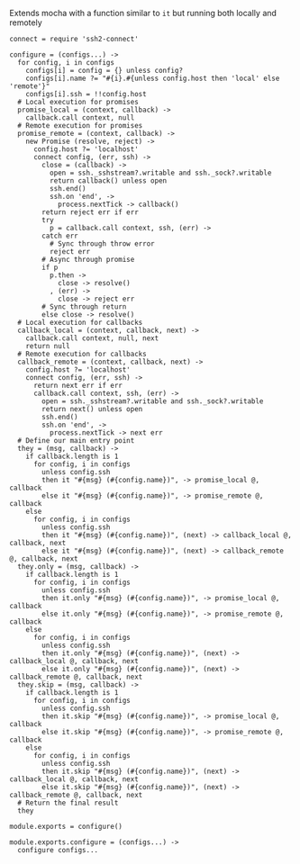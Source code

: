 
Extends mocha with a function similar to `it` but 
running both locally and remotely

    connect = require 'ssh2-connect'

    configure = (configs...) ->
      for config, i in configs
        configs[i] = config = {} unless config?
        configs[i].name ?= "#{i}.#{unless config.host then 'local' else 'remote'}"
        configs[i].ssh = !!config.host
      # Local execution for promises
      promise_local = (context, callback) ->
        callback.call context, null
      # Remote execution for promises
      promise_remote = (context, callback) ->
        new Promise (resolve, reject) ->
          config.host ?= 'localhost'
          connect config, (err, ssh) ->
            close = (callback) ->
              open = ssh._sshstream?.writable and ssh._sock?.writable
              return callback() unless open
              ssh.end()
              ssh.on 'end', ->
                process.nextTick -> callback()
            return reject err if err
            try
              p = callback.call context, ssh, (err) ->
            catch err
              # Sync through throw error
              reject err
            # Async through promise
            if p
              p.then ->
                close -> resolve()
              , (err) ->
                close -> reject err
            # Sync through return
            else close -> resolve()
      # Local execution for callbacks
      callback_local = (context, callback, next) ->
        callback.call context, null, next
        return null
      # Remote execution for callbacks
      callback_remote = (context, callback, next) ->
        config.host ?= 'localhost'
        connect config, (err, ssh) ->
          return next err if err
          callback.call context, ssh, (err) ->
            open = ssh._sshstream?.writable and ssh._sock?.writable
            return next() unless open
            ssh.end()
            ssh.on 'end', ->
              process.nextTick -> next err
      # Define our main entry point
      they = (msg, callback) ->
        if callback.length is 1
          for config, i in configs
            unless config.ssh
            then it "#{msg} (#{config.name})", -> promise_local @, callback
            else it "#{msg} (#{config.name})", -> promise_remote @, callback
        else
          for config, i in configs
            unless config.ssh
            then it "#{msg} (#{config.name})", (next) -> callback_local @, callback, next
            else it "#{msg} (#{config.name})", (next) -> callback_remote @, callback, next
      they.only = (msg, callback) ->
        if callback.length is 1
          for config, i in configs
            unless config.ssh
            then it.only "#{msg} (#{config.name})", -> promise_local @, callback
            else it.only "#{msg} (#{config.name})", -> promise_remote @, callback
        else
          for config, i in configs
            unless config.ssh
            then it.only "#{msg} (#{config.name})", (next) -> callback_local @, callback, next
            else it.only "#{msg} (#{config.name})", (next) -> callback_remote @, callback, next
      they.skip = (msg, callback) ->
        if callback.length is 1
          for config, i in configs
            unless config.ssh
            then it.skip "#{msg} (#{config.name})", -> promise_local @, callback
            else it.skip "#{msg} (#{config.name})", -> promise_remote @, callback
        else
          for config, i in configs
            unless config.ssh
            then it.skip "#{msg} (#{config.name})", (next) -> callback_local @, callback, next
            else it.skip "#{msg} (#{config.name})", (next) -> callback_remote @, callback, next
      # Return the final result
      they
        
    module.exports = configure()
    
    module.exports.configure = (configs...) ->
      configure configs...
